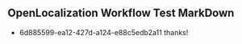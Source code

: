 ## OpenLocalization Workflow Test MarkDown
* 6d885599-ea12-427d-a124-e88c5edb2a11 thanks!

<!--HONumber=Nov16_HO5-->


